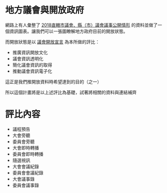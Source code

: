 # 地方議會與開放政府

網路上有人彙整了 [2018直轄市議會、縣（市）議會議事公開情形](https://infogram.com/e7facd1c-464c-463d-b836-04cc8f6b275e) 的資料並做了一個資訊圖表。讓我們可以一張圖瞭解地方政府目前的開放狀態。

而開放狀態是以 [議會開放宣言](https://openingparliament.org/static/pdfs/chinese.pdf) 為本所做的評比：

- 推廣資訊開放文化
- 議會資訊透明化
- 簡化議會資訊的取得
- 推動議會資訊電子化

這正是我們推開放資料時希望達到的目的（之一）

所以這個計畫將是以上述評比為基礎，試著將相關的資料與連結補齊

# 評比內容

- 議程預告
- 大會旁聽
- 委員會旁聽
- 大會即時轉播
- 委員會即時轉播
- 隨選視訊
- 大會會議紀錄
- 委員會會議紀錄
- 大會議事錄
- 委員會議事錄

